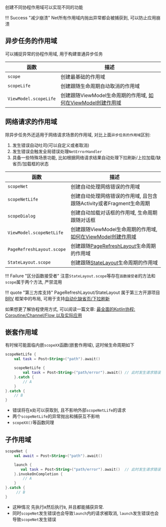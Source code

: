 创建不同协程作用域可以实现不同的功能

!!! Success "减少崩溃"
    Net所有作用域内抛出异常都会被捕获到, 可以防止应用崩溃 <br>

## 异步任务的作用域

可以捕捉异常的协程作用域, 用于构建普通异步任务

|函数|描述|
|-|-|
|`scope`|创建最基础的作用域|
|`scopeLife`|创建跟随生命周期自动取消的作用域|
|`ViewModel.scopeLife`|创建跟随ViewModel生命周期的作用域, [如何在ViewModel创建作用域](view-model.md)|


## 网络请求的作用域

除异步任务外还适用于网络请求场景的作用域, 对比上面`异步任务的作用域`区别:

1. 发生错误自动吐司(可以自定义或者取消)
2. 发生错误会触发全局错误处理`NetErrorHandler`
3. 具备一些特殊场景功能, 比如根据网络请求结果自动处理下拉刷新/上拉加载/缺省页/加载框的状态

| 函数 | 描述 |
|-|-|
|`scopeNet`|创建自动处理网络错误的作用域|
|`scopeNetLife`|创建自动处理网络错误的作用域, 且包含跟随Activity或者Fragment生命周期|
|`scopeDialog`|创建自动加载对话框的作用域, 生命周期跟随对话框|
|`ViewModel.scopeNetLife`|创建跟随ViewModel生命周期的作用域, [如何在ViewModel创建作用域](view-model.md)|
|`PageRefreshLayout.scope`|创建跟随[PageRefreshLayout](https://github.com/liangjingkanji/BRV)生命周期的作用域|
|`StateLayout.scope`|创建跟随[StateLayout](https://github.com/liangjingkanji/BRV)生命周期的作用域|

!!! Failure "区分函数接受者"
    注意`StateLayout.scope`等存在`函数接受者`的方法和`scope`属于两个方法, 严禁混用

!!! quote "第三方库支持"
    PageRefreshLayout/StateLayout 属于第三方开源项目 [BRV](https://github.com/liangjingkanji/BRV)
    框架中的布局, 可用于支持[自动化缺省页/下拉刷新](auto-state.md)<br>

如果想更了解协程使用方式,
可以阅读一篇文章: [最全面的Kotlin协程: Coroutine/Channel/Flow 以及实际应用](https://juejin.im/post/6844904037586829320)

## 嵌套作用域

有时候可能面临内嵌`scopeXX`函数(嵌套作用域), 这时候生命周期如下

```kotlin hl_lines="5"
scopeNetLife {
    val task = Post<String>("path").await()

    scopeNetLife {
        val task = Post<String>("path/error").await() // 此时发生请求错误
    }.catch {
        // A
    }
}.catch {
    // B
}
```

- 错误将在`A`处可以获取到, 且不影响外部`scopeNetLife`的请求
- 两个`scopeNetLife`的异常抛出和捕获互不影响
- `scopeXX()`等函数同理

## 子作用域

```kotlin hl_lines="7 10"
scopeNet {
    val await = Post<String>("path").await()

    launch {
       val task = Post<String>("path/error").await()  // 此时发生请求错误
    }.invokeOnCompletion {
        // A
    }
}.catch {
     // B
}
```

- 这种情况 先执行`A`然后执行`B`, 并且都能捕获异常.
- 同时`scopeNet`发生错误也会导致`launch`内的请求被取消, `launch`发生错误也会导致`scopeNet`发生错误


